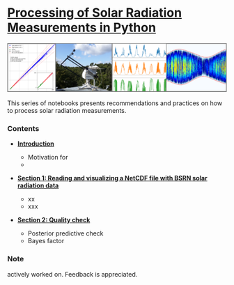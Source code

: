 # [Processing of Solar Radiation Measurements in Python](https://github.com/arjdk/AssessingSolar)

![Processing of Solar Radiation Measurements in Python](/graphics/cover_photo.png)

This series of notebooks presents recommendations and practices on how to process solar radiation measurements.

### Contents
- [**Introduction**]()
    - Motivation for 
    - 
    
- [**Section 1: Reading and visualizing a NetCDF file with BSRN solar radiation data**](https://nbviewer.jupyter.org/github/arjdk/AssessingSolar/blob/master/bsrn_netcdf.ipynb)
    - xx
    - xxx

- [**Section 2: Quality check**](https://nbviewer.jupyter.org/github/YvesMSaintDrenan/IEA_PVPS_T16_QC_pynb/blob/master/IEA_PVPS_QCnotebook_v0_0.ipynb)
    - Posterior predictive check
    - Bayes factor
    


### Note
actively worked on. Feedback is appreciated.
